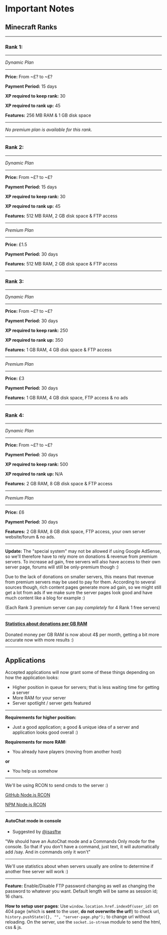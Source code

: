 # Important Notes
Minecraft Ranks
----------------

--------

### Rank 1:

----

*Dynamic Plan*

----

**Price:** From ~£? to ~£?

**Payment Period:** 15 days

**XP required to keep rank:** 30

**XP required to rank up:** 45

**Features:** 256 MB RAM & 1 GB disk space

----

*No premium plan is available for this rank.*

--------

### Rank 2:

----

*Dynamic Plan*

----

**Price:** From ~£? to ~£?

**Payment Period:** 15 days

**XP required to keep rank:** 30

**XP required to rank up:** 45

**Features:** 512 MB RAM, 2 GB disk space & FTP access

----

*Premium Plan*

----

**Price:** £1.5

**Payment Period:** 30 days

**Features:** 512 MB RAM, 2 GB disk space & FTP access

--------

### Rank 3:

----

*Dynamic Plan*

----

**Price:** From ~£? to ~£?

**Payment Period:** 30 days

**XP required to keep rank:** 250

**XP required to rank up:** 350

**Features:** 1 GB RAM, 4 GB disk space & FTP access

----

*Premium Plan*

----

**Price:** £3

**Payment Period:** 30 days

**Features:** 1 GB RAM, 4 GB disk space, FTP access & no ads

--------

### Rank 4:

----

*Dynamic Plan*

----

**Price:** From ~£? to ~£?

**Payment Period:** 30 days

**XP required to keep rank:** 500

**XP required to rank up:** N/A

**Features:** 2 GB RAM, 8 GB disk space & FTP access

----

*Premium Plan*

----

**Price:** £6

**Payment Period:** 30 days

**Features:** 2 GB RAM, 8 GB disk space, FTP access, your own server website/forum & no ads.

--------

**Update:** The "special system" may not be allowed if using Google AdSense, so we'll therefore have to rely more on donations & revenue from premium servers. To increase ad gain, free servers will also have access to their own server page, forums will still be only-premium though :)

Due to the lack of donations on smaller servers, this means that revenue from premium servers may be used to pay for them. According to several sources though, rich content pages generate more ad gain, so we might still get a lot from ads if we make sure the server pages look good and have much content like a blog for example :)

(Each Rank 3 premium server can pay *completely* for 4 Rank 1 free servers)

--------

#### [Statistics about donations per GB RAM](http://www.planetminecraft.com/forums/how-many-donations-your-minecraft-server-you-get-t551696.html)
Donated money per GB RAM is now about 4$ per month, getting a bit more accurate now with more results :)

--------

Applications
-------------
Accepted applications will now grant some of these things depending on how the application looks:
- Higher position in queue for servers; that is less waiting time for getting a server
- More RAM for your server
- Server spotlight / server gets featured

--------

**Requirements for higher position:**
- Just a good application; a good & unique idea of a server and application looks good overall :)

**Requirements for more RAM:**
- You already have players (moving from another host)

**or**

- You help us somehow

--------

We'll be using RCON to send cmds to the server :)

[GitHub Node.js RCON](https://github.com/pushrax/node-rcon)

[NPM Node.js RCON](https://www.npmjs.com/package/rcon)

--------

#### AutoChat mode in console
- Suggested by [@isasftw](https://github.com/isasftw)

"We should have an AutoChat mode and a Commands Only mode for the console. So that if you don't have a command, just text, it will automatically add /say. And in commands only it won't"

--------

We'll use statistics about when servers usually are online to determine if another free server will work :)

--------

**Feature:** Enable/Disable FTP password changing as well as changing the password to whatever you want. Default length will be same as session id; 16 chars.

**How to setup user pages**: Use `window.location.href.indexOf(user_id)` on 404 page (which is **sent** to the user, **do not overwrite the url!**) to check url, `history.pushState({}, "", "server-page.php");` to change url without reloading. On the server, use the `socket.io-stream` module to send the html, css & js.
